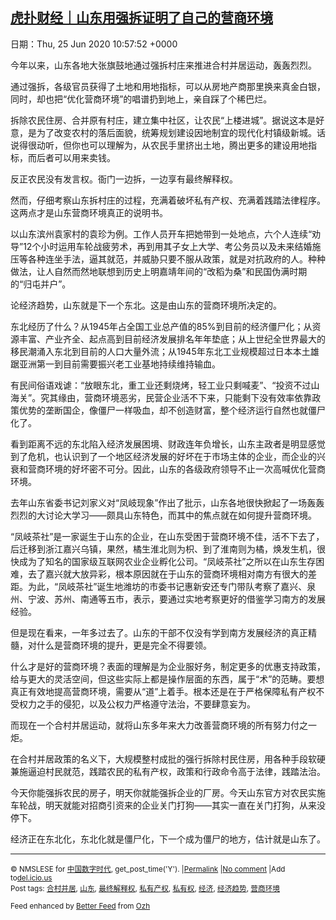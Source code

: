 [虎扑财经｜山东用强拆证明了自己的营商环境](https://chinadigitaltimes.net/chinese/2020/06/%e8%99%8e%e6%89%91%e8%b4%a2%e7%bb%8f%ef%bd%9c%e5%b1%b1%e4%b8%9c%e7%94%a8%e5%bc%ba%e6%8b%86%e8%af%81%e6%98%8e%e4%ba%86%e8%87%aa%e5%b7%b1%e7%9a%84%e8%90%a5%e5%95%86%e7%8e%af%e5%a2%83/)
------
日期：Thu, 25 Jun 2020 10:57:52 +0000

<p>今年以来，山东各地大张旗鼓地通过强拆村庄来推进合村并居运动，轰轰烈烈。</p><p>通过强拆，各级官员获得了土地和用地指标，可以从房地产商那里换来真金白银，同时，却也把“优化营商环境”的唱谱扔到地上，亲自踩了个稀巴烂。</p><p>拆除农民住房、合并原有村庄，建立集中社区，让农民“上楼进城”。据说这本是好意，是为了改变农村的落后面貌，统筹规划建设因地制宜的现代化村镇级新城。话说得很动听，但你也可以理解为，从农民手里挤出土地，腾出更多的建设用地指标，而后者可以用来卖钱。</p><p>反正农民没有发言权。衙门一边拆，一边享有最终解释权。</p><p>然而，仔细考察山东拆村庄的过程，充满着破坏私有产权、充满着践踏法律程序。这两点才是山东营商环境真正的说明书。</p><p>以山东滨州袁家村的袁珍为例。工作人员开车把她带到一处地点，六个人连续“劝导”12个小时运用车轮战疲劳术，再到用其子女上大学、考公务员以及未来结婚施压等各种连坐手法，逼其就范，并威胁只要不服从政策，就是对抗政府的人。种种做法，让人自然而然地联想到历史上明嘉靖年间的“改稻为桑”和民国伪满时期的“归屯并户”。</p><p>论经济趋势，山东就是下一个东北。这是由山东的营商环境所决定的。</p><p>东北经历了什么？从1945年占全国工业总产值的85%到目前的经济僵尸化；从资源丰富、产业齐全、起点高到目前经济发展排名年年垫底；从上世纪全世界最大的移民潮涌入东北到目前的人口大量外流；从1945年东北工业规模超过日本本土雄踞亚洲第一到目前需要振兴老工业基地持续维持输血。</p><p>有民间俗语戏谑：“放眼东北，重工业还剩烧烤，轻工业只剩喊麦”、“投资不过山海关”。究其缘由，营商环境恶劣，民营企业活不下来，只能剩下没有效率依靠政策优势的垄断国企，像僵尸一样吸血，却不创造财富，整个经济运行自然也就僵尸化了。</p><p>看到距离不远的东北陷入经济发展困境、财政连年负增长，山东主政者是明显感觉到了危机，也认识到了一个地区经济发展的好坏在于市场主体的企业，而企业的兴衰和营商环境的好坏密不可分。因此，山东的各级政府领导不止一次高喊优化营商环境。</p><p>去年山东省委书记刘家义对“凤岐现象”作出了批示，山东各地很快掀起了一场轰轰烈烈的大讨论大学习——颇具山东特色，而其中的焦点就在如何提升营商环境。</p><p>“凤岐茶社”是一家诞生于山东的企业，在山东受困于营商环境不佳，活不下去了，后迁移到浙江嘉兴乌镇，果然，橘生淮北则为枳、到了淮南则为橘，焕发生机，很快成为了知名的国家级互联网农业企业孵化公司。“凤岐茶社”之所以在山东生存困难，去了嘉兴就大放异彩，根本原因就在于山东的营商环境相对南方有很大的差距。为此，“凤岐茶社”诞生地潍坊的市委书记惠新安还专门带队考察了嘉兴、泉州、宁波、苏州、南通等五市，表示，要通过实地考察更好的借鉴学习南方的发展经验。</p><p>但是现在看来，一年多过去了。山东的干部不仅没有学到南方发展经济的真正精髓，对什么是营商环境的提升，更是完全不得要领。</p><p>什么才是好的营商环境？表面的理解是为企业服好务，制定更多的优惠支持政策，给与更大的灵活空间，但这些实际上都是操作层面的东西，属于“术”的范畴。要想真正有效地提高营商环境，需要从“道”上着手。根本还是在于严格保障私有产权不受权力之手的侵犯，以及公权力严格遵守法治，不要肆意妄为。</p><p>而现在一个合村并居运动，就将山东多年来大力改善营商环境的所有努力付之一炬。</p><p>在合村并居政策的名义下，大规模整村成批的强行拆除村民住房，用各种手段软硬兼施逼迫村民就范，践踏农民的私有产权，政策和行政命令高于法律，践踏法治。</p><p>今天你能强拆农民的房子，明天你就能强拆企业的厂房。今天山东官方对农民实施车轮战，明天就能对招商引资来的企业关门打狗——其实一直在关门打狗，从来没停下。</p><p>经济正在东北化，东北化就是僵尸化，下一个成为僵尸的地方，估计就是山东了。</p><hr /><p><small>&copy; NMSLESE for <a href="https://chinadigitaltimes.net/chinese">中国数字时代</a>, get_post_time('Y'). |<a href="https://chinadigitaltimes.net/chinese/2020/06/%e8%99%8e%e6%89%91%e8%b4%a2%e7%bb%8f%ef%bd%9c%e5%b1%b1%e4%b8%9c%e7%94%a8%e5%bc%ba%e6%8b%86%e8%af%81%e6%98%8e%e4%ba%86%e8%87%aa%e5%b7%b1%e7%9a%84%e8%90%a5%e5%95%86%e7%8e%af%e5%a2%83/">Permalink</a> |<a href="https://chinadigitaltimes.net/chinese/2020/06/%e8%99%8e%e6%89%91%e8%b4%a2%e7%bb%8f%ef%bd%9c%e5%b1%b1%e4%b8%9c%e7%94%a8%e5%bc%ba%e6%8b%86%e8%af%81%e6%98%8e%e4%ba%86%e8%87%aa%e5%b7%b1%e7%9a%84%e8%90%a5%e5%95%86%e7%8e%af%e5%a2%83/#comments">No comment</a> |Add to<a href="http://del.icio.us/post?url=https://chinadigitaltimes.net/chinese/2020/06/%e8%99%8e%e6%89%91%e8%b4%a2%e7%bb%8f%ef%bd%9c%e5%b1%b1%e4%b8%9c%e7%94%a8%e5%bc%ba%e6%8b%86%e8%af%81%e6%98%8e%e4%ba%86%e8%87%aa%e5%b7%b1%e7%9a%84%e8%90%a5%e5%95%86%e7%8e%af%e5%a2%83/&amp;title=虎扑财经｜山东用强拆证明了自己的营商环境">del.icio.us</a><br/>Post tags: <a href="https://chinadigitaltimes.net/chinese/tag/%e5%90%88%e6%9d%91%e5%b9%b6%e5%b1%85/" rel="tag">合村并居</a>, <a href="https://chinadigitaltimes.net/chinese/tag/%e5%b1%b1%e4%b8%9c/" rel="tag">山东</a>, <a href="https://chinadigitaltimes.net/chinese/tag/%e6%9c%80%e7%bb%88%e8%a7%a3%e9%87%8a%e6%9d%83/" rel="tag">最终解释权</a>, <a href="https://chinadigitaltimes.net/chinese/tag/%e7%a7%81%e6%9c%89%e4%ba%a7%e6%9d%83/" rel="tag">私有产权</a>, <a href="https://chinadigitaltimes.net/chinese/tag/%e7%a7%81%e6%9c%89%e6%9d%83/" rel="tag">私有权</a>, <a href="https://chinadigitaltimes.net/chinese/tag/%e7%bb%8f%e6%b5%8e/" rel="tag">经济</a>, <a href="https://chinadigitaltimes.net/chinese/tag/%e7%bb%8f%e6%b5%8e%e8%b6%8b%e5%8a%bf/" rel="tag">经济趋势</a>, <a href="https://chinadigitaltimes.net/chinese/tag/%e8%90%a5%e5%95%86%e7%8e%af%e5%a2%83/" rel="tag">营商环境</a><br/></small></p><p><small>Feed enhanced by <a href='http://planetozh.com/blog/my-projects/wordpress-plugin-better-feed-rss/'>Better Feed</a> from  <a href='http://planetozh.com/blog/'>Ozh</a></small></p>
